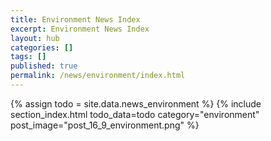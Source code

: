 ```yaml
---
title: Environment News Index
excerpt: Environment News Index
layout: hub
categories: []
tags: []
published: true
permalink: /news/environment/index.html
---
```


{% assign todo = site.data.news_environment %}
{% include section_index.html todo_data=todo category="environment" post_image="post_16_9_environment.png" %}
